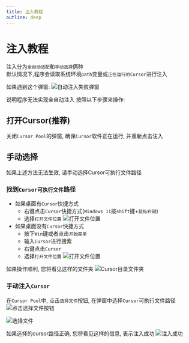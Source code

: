 ```yaml
---
title: 注入教程
outline: deep
---
```


# 注入教程

注入分为`全自动适配`和`手动选择`俩种  
默认情况下,程序会读取系统环境`path`变量或`正在运行的Cursor`进行注入

如果遇到这个弹窗:
![自动注入失败弹窗](/assets/troubleshooting/windows/injection/auto-injection-failed.png)

说明程序无法实现全自动注入 按照以下步骤来操作:

## 打开Cursor(推荐)

关闭`Cursor Pool`的弹窗, 确保`Cursor`软件正在运行, 并重新点击注入

## 手动选择

如果上述方法无法生效, 请手动选择Cursor可执行文件路径

### 找到`Cursor可执行文件`路径

- 如果桌面有`Cursor`快捷方式
    - 右键点击`Cursor`快捷方式(`Windows 11`按`shift`键+`鼠标右键`)
    - 选择`打开文件位置`
    ![打开文件位置](/assets/troubleshooting/windows/injection/windows-inject-cursor-icon-desktop-select.png)
- 如果桌面没有`Cursor`快捷方式
    - 按下`Win`键或者点击`开始菜单`
    - 输入`Cursor`进行搜索
    - 右键点击`Cursor`
    - 选择`打开文件位置`
    ![打开文件位置](/assets/troubleshooting/windows/injection/windows-inject-cursor-icon-menu.png)

如果操作顺利, 您将看见这样的文件夹
![Cursor目录文件夹](/assets/troubleshooting/windows/injection/windows-inject-cursor-exe-find-path.png)

### 手动注入`Cursor`

在`Cursor Pool`中, 点击`选择文件`按钮, 在弹窗中选择`Cursor`可执行文件路径
![点击选择文件按钮](/assets/troubleshooting/windows/injection/windows-inject-cursorpool-click-button.png)

![选择文件](/assets/troubleshooting/windows/injection/windows-inject-cursorpool-select-file.png)


如果选择的cursor路径正确, 您将看见这样的信息, 表示注入成功
![注入成功](/assets/troubleshooting/windows/injection/auto-injection-success.png)
